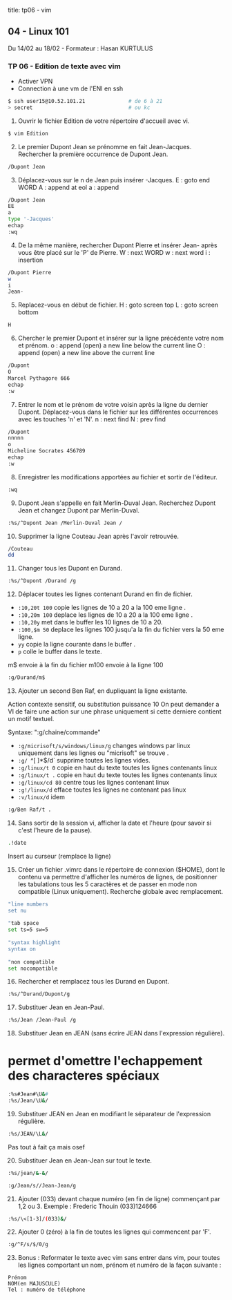 title: tp06 - vim

## 04 - Linux 101
Du 14/02 au 18/02 - Formateur : Hasan KURTULUS 

### TP 06 - Edition de texte avec vim

- Activer VPN
- Connection à une vm de l'ENI en ssh 
```sh
$ ssh user15@10.52.101.21              # de 6 à 21
> secret                               # ou kc
```


1. Ouvrir le fichier Edition de votre répertoire d'accueil avec vi.

```sh
$ vim Edition
```

2. Le premier Dupont Jean se prénomme en fait Jean-Jacques. Rechercher la première
occurrence de Dupont Jean.


```sh
/Dupont Jean
```



3. Déplacez-vous sur le n de Jean puis insérer -Jacques.
E : goto end WORD
A : append at eol
a : append


```sh
/Dupont Jean
EE
a
type '-Jacques'
echap
:wq
```


4. De la même manière, rechercher Dupont Pierre et insérer Jean- après 
vous être placé sur le 'P' de Pierre.
W : next WORD
w : next word
i : insertion

```sh
/Dupont Pierre
w
i
Jean-
```


5. Replacez-vous en début de fichier.
H : goto screen top
L : goto screen bottom

```sh
H
```


6. Chercher le premier Dupont et insérer sur la ligne précédente votre nom et prénom.
o : append (open) a new line below the current line
O : append (open) a new line above the current line

```sh
/Dupont
O
Marcel Pythagore 666
echap
:w
```


7. Entrer le nom et le prénom de votre voisin après la ligne du dernier Dupont. 
Déplacez-vous dans le fichier sur les différentes occurrences avec les 
touches 'n' et 'N'.
n : next find
N : prev find

```sh
/Dupont
nnnnn
o
Micheline Socrates 456789
echap
:w
```


8. Enregistrer les modifications apportées au fichier et sortir de l'éditeur.

```sh
:wq
```


9. Dupont Jean s'appelle en fait Merlin-Duval Jean. 
Recherchez Dupont Jean et changez Dupont par Merlin-Duval.

```sh
:%s/^Dupont Jean /Merlin-Duval Jean /
```


10. Supprimer la ligne Couteau Jean après l'avoir retrouvée.

```sh
/Couteau
dd
```


11. Changer tous les Dupont en Durand.

```sh
:%s/^Dupont /Durand /g
```


12. Déplacer toutes les lignes contenant Durand en fin de fichier.

- `:10,20t 100` 	copie les lignes de 10 a 20 a la 100 eme ligne .
- `:10,20m 100` 	deplace les lignes de 10 a 20 a la 100 eme ligne .
- `:10,20y` 		met dans le buffer les 10 lignes de 10 a 20.
- `:100,$m 50` 		deplace les lignes 100 jusqu'a la fin du fichier vers la 50 eme ligne.
- `yy` 				copie la ligne courante dans le buffer .
- `p` 				colle le buffer dans le texte.

m$ envoie à la fin du fichier
m100 envoie à la ligne 100

```sh
:g/Durand/m$

```


13. Ajouter un second Ben Raf, en dupliquant la ligne existante.

Action contexte sensitif, ou substitution puissance 10
On peut demander a VI de faire une action sur une phrase uniquement si cette derniere contient un motif textuel.

Syntaxe: ":g/chaine/commande"
- `:g/micrisoft/s/windows/linux/g` 	changes windows par linux uniquement dans les lignes ou "micrisoft" se trouve .
- `:g/ `^[ ]*$/d`	supprime toutes les lignes vides.
- `:g/linux/t 0` 	copie en haut du texte toutes les lignes contenants linux
- `:g/linux/t .` 	copie en haut du texte toutes les lignes contenants linux
- `:g/linux/cd 80` 	centre tous les lignes contenant linux
- `:g!/linux/d` 	efface toutes les lignes ne contenant pas linux
- `:v/linux/d` 	idem 

```sh
:g/Ben Raf/t .
```


14. Sans sortir de la session vi, afficher la date et l'heure (pour 
savoir si c'est l'heure de la pause).

```sh
.!date
```
Insert au curseur (remplace la ligne)


15. Créer un fichier .vimrc dans le répertoire de connexion ($HOME), dont 
le contenu va permettre d'afficher les numéros de lignes, de positionner 
les tabulations tous les 5 caractères et de passer en mode non compatible 
(Linux uniquement).
Recherche globale avec remplacement.

```sh
"line numbers
set nu
 
"tab space
set ts=5 sw=5
 
"syntax highlight
syntax on
 
"non compatible
set nocompatible
```


16. Rechercher et remplacez tous les Durand en Dupont.

```sh
:%s/^Durand/Dupont/g
```


17. Substituer Jean en Jean-Paul.

```sh
:%s/Jean /Jean-Paul /g
```


18. Substituer Jean en JEAN (sans écrire JEAN dans l'expression régulière).
# permet d'omettre l'echappement des characteres spéciaux

```sh
:%s#Jean#\U&#
:%s/Jean/\U&/
```


19. Substituer JEAN en Jean en modifiant le séparateur de l'expression régulière.

```sh
:%s/JEAN/\L&/
```

Pas tout à fait ça mais osef


20. Substituer Jean en Jean-Jean sur tout le texte.

```sh
:%s/jean/&-&/

:g/Jean/s//Jean-Jean/g
```


21. Ajouter (033) devant chaque numéro (en fin de ligne) commençant par 1,2 ou 3.
Exemple : Frederic Thouin (033)124666

```sh
:%s/\<[1-3]/(033)&/
```

22. Ajouter 0 (zéro) à la fin de toutes les lignes qui commencent par 'F'.

```sh
:g/^F/s/$/0/g
```

23. Bonus : Reformater le texte avec vim sans entrer dans vim, pour toutes 
les lignes comportant un nom, prénom et numéro de la façon suivante :

```
Prénom
NOM(en MAJUSCULE)
Tel : numéro de téléphone
```



<link rel="stylesheet" type="text/css" href="../ressources/css/bootstrap.min.css">
<link rel="stylesheet" type="text/css" href="../ressources/css/style.css">



